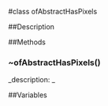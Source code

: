 #class ofAbstractHasPixels


##Description












##Methods



### ~ofAbstractHasPixels()

<!--

_syntax: ~ofAbstractHasPixels()_

_name: ~ofAbstractHasPixels_

_returns: _

_returns_description: _

_parameters: _

_access: public_

_version_started: 007_

_version_deprecated: _

_summary: _

_constant: False_

_static: no_

_visible: True_

_advanced: False_



-->

_description: _














##Variables



